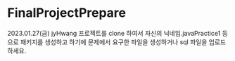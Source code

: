 # FinalProjectPrepare
2023.01.27(금) jyHwang
프로젝트를 clone 하여서 자신의 닉네임.javaPractice1    등으로 패키지를 생성하고 하기에 문제에서 요구한
파일을 생성하거나 sql 파일을 업로드 하세요.
